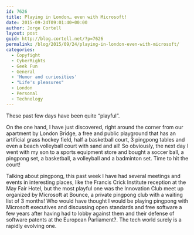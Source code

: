 ```yaml
---
id: 7626
title: Playing in London… even with Microsoft!
date: 2015-09-24T09:01:40+00:00
author: Jorge Cortell
layout: post
guid: http://blog.cortell.net/?p=7626
permalink: /blog/2015/09/24/playing-in-london-even-with-microsoft/
categories:
  - Copyfight
  - CyberRights
  - Geek Fun
  - General
  - 'Humor and curiosities'
  - "Life's pleasures"
  - London
  - Personal
  - Technology
---
```

These past few days have been quite “playful”.
  
On the one hand, I have just discovered, right around the corner from our apartment by London Bridge, a free and public playground that has an artificial grass hockey field, half a basketball court, 3 pingpong tables and even a beach volleyball court with sand and all! So obviously, the next day I went with my son to a sports equipment store and bought a soccer ball, a pingpong set, a basketball, a volleyball and a badminton set. Time to hit the court!

Talking about pingpong, this past week I have had several meetings and events in interesting places, like the Francis Crick Institute reception at the May Fair Hotel, but the most playful one was the Innovation Club meet up organized by Microsoft at Bounce, a private pingpong club with a waiting list of 3 months! Who would have thought I would be playing pingpong with Microsoft executives and discussing open standards and free software a few years after having had to lobby against them and their defense of software patents at the European Parliament?. The tech world surely is a rapidly evolving one.